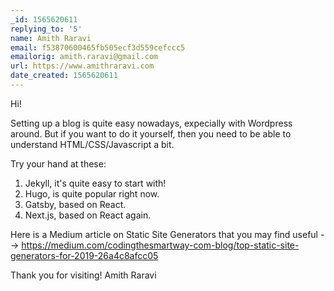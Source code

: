 ```yaml
---
_id: 1565620611
replying_to: '5'
name: Amith Raravi
email: f53870600465fb505ecf3d559cefccc5
emailorig: amith.raravi@gmail.com
url: https://www.amithraravi.com
date_created: 1565620611
---
```


Hi!

Setting up a blog is quite easy nowadays, expecially with Wordpress around. But if you want to do it yourself, then you need to be able to understand HTML/CSS/Javascript a bit.

Try your hand at these:
1. Jekyll, it's quite easy to start with!
2. Hugo, is quite popular right now.
3. Gatsby, based on React.
4. Next.js, based on React again.

Here is a Medium article on Static Site Generators that you may find useful --> https://medium.com/codingthesmartway-com-blog/top-static-site-generators-for-2019-26a4c8afcc05

Thank you for visiting!
Amith Raravi